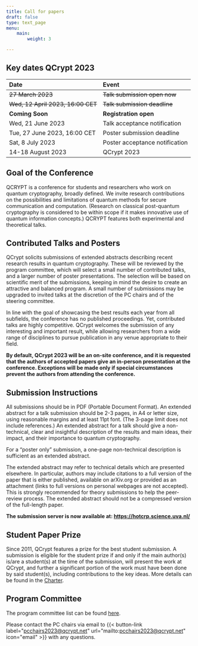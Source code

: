 ```yaml
---
title: Call for papers
draft: false
type: text_page
menu:
    main:
        weight: 3

---
```


<!--
## Poster
Our poster is now available! Please <a href="/poster">download and print it yourself!</a>.

<a href="/poster">
  <img height=300 id="dark_bg" src="/images/poster/QCryptPoster.png"/>
</a>
-->

## Key dates QCrypt 2023

|Date |Event|
|:----|:----|
|<strike> 27 March 2023 </strike> | <!-- <a href="https://hotcrp.science.uva.nl/" target="_blank"> --> <strike> Talk submission open now </strike>|
|<strike> Wed, 12 April 2023, 16:00 CET </strike> | <strike> Talk submission deadline </strike>|
|<strong> Coming Soon </strong>| <strong> Registration open </Strong>|
|Wed, 21 June 2023|Talk acceptance notification|
|Tue, 27 June 2023, 16:00 CET|Poster submission deadline|
|Sat, 8 July 2023| Poster acceptance notification|
|14-18 August 2023| QCrypt 2023|

<!--
Subscribe to <a href="https://calendar.google.com/calendar/embed?src=4f9rvlunmmrkpih1ibo11goo64%40group.calendar.google.com&ctz=Europe%2FAmsterdam"  target="_blank">our calendar</a> to stay updated about the official dates and events.
-->
## Goal of the Conference
QCRYPT is a conference for students and researchers who work on quantum cryptography, broadly defined.  We invite research contributions on the possibilities and limitations of quantum methods for secure communication and computation.  (Research on classical post-quantum cryptography is considered to be within scope if it makes innovative use of quantum information concepts.)  QCRYPT features both experimental and theoretical talks.


## Contributed Talks and Posters
QCrypt solicits submissions of extended abstracts describing recent research results in quantum cryptography. These will be reviewed by the program committee, which will select a small number of contributed talks, and a larger number of poster presentations. The selection will be based on scientific merit of the submissions, keeping in mind the desire to create an attractive and balanced program. A small number of submissions may be upgraded to invited talks at the discretion of the PC chairs and of the steering committee.

In line with the goal of showcasing the best results each year from all subfields, the conference has no published proceedings. Yet, contributed talks are highly competitive. QCrypt welcomes the submission of any interesting and important result, while allowing researchers from a wide range of disciplines to pursue publication in any venue appropriate to their field.

**By default, QCrypt 2023 will be an on-site conference, and it is requested that the authors of accepted papers give an in-person presentation at the conference. Exceptions will be made only if special circumstances prevent the authors from attending the conference.**

## Submission Instructions
All submissions should be in PDF (Portable Document Format).  An extended abstract for a talk submission should be 2-3 pages, in A4 or letter size, using reasonable margins and at least 11pt font.  (The 3-page limit does not include references.)  An extended abstract for a talk should give a non-technical, clear and insightful description of the results and main ideas, their impact, and their importance to quantum cryptography.

For a “poster only” submission, a one-page non-technical description is sufficient as an extended abstract.

The extended abstract may refer to technical details which are presented elsewhere. In particular, authors may include citations to a full version of the paper that is either published, available on arXiv.org or provided as an attachment (links to full versions on personal webpages are not accepted). This is strongly recommended for theory submissions to help the peer-review process. The extended abstract should not be a compressed version of the full-length paper.

<!-- The submission server will be open soon. -->
**The submission server is now available at: <a href="https://hotcrp.science.uva.nl/" target="_blank">https://hotcrp.science.uva.nl/</a>**

## Student Paper Prize
Since 2011, QCrypt features a prize for the best student submission. A submission is eligible for the student prize if and only if the main author(s) is/are a student(s) at the time of the submission, will present the work at QCrypt, and further a significant portion of the work must have been done by said student(s), including contributions to the key ideas. More details can be found in the <a href="/charter/#student-paper-prize">Charter</a>.

## Program Committee
The program committee list can be found <a href="/team/#program-committee">here</a>.

Please contact the PC chairs via email to {{< button-link label="pcchairs2023@qcrypt.net" url="mailto:pcchairs2023@qcrypt.net" icon="email" >}} with any questions.


<!--
"Poster only" submissions will be accepted after the notification for talks (7th June). For these submissions,  a one-page non-technical PDF is sufficient as the extended abstract.


Extended abstracts should be submitted electronically here using the EasyChair system (if the link doesn’t work, visit https://easychair.org/conferences/?conf=qcrypt2019 directly).
If you are designing a new poster for QCrypt, consider using the following templates:  https://osf.io/8ajqs/
This is simply a suggestion, and if you decide to follow this template, feel free to modify it as you see fit.
-->
